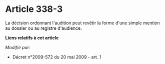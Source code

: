 # Article 338-3

La décision ordonnant l'audition peut revêtir la forme d'une simple mention au dossier ou au registre d'audience.

**Liens relatifs à cet article**

_Modifié par_:

  - Décret n°2009-572 du 20 mai 2009 - art. 1
